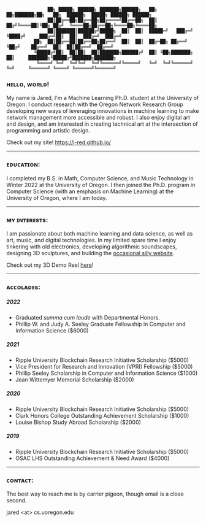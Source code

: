 ```
               ██╗ █████╗ ██████╗ ███████╗██████╗   ██╗  ██╗███████╗██╗   ██╗  ██████╗  █████╗ ██████╗ ██████╗ 
               ██║██╔══██╗██╔══██╗██╔════╝██╔══██╗  ██║ ██╔╝╚════██║╚██╗ ██╔╝  ╚════██╗██╔══██╗╚════██╗╚════██╗
               ██║███████║██████╔╝█████╗  ██║  ██║  █████═╝   ███╔═╝ ╚████╔╝     ███╔═╝██║  ██║  ███╔═╝  ███╔═╝
          ██╗  ██║██╔══██║██╔══██╗██╔══╝  ██║  ██║  ██╔═██╗ ██╔══╝    ╚██╔╝    ██╔══╝  ██║  ██║██╔══╝  ██╔══╝  
          ╚█████╔╝██║  ██║██║  ██║███████╗██████╔╝  ██║ ╚██╗███████╗   ██║     ███████╗╚█████╔╝███████╗███████╗
           ╚════╝ ╚═╝  ╚═╝╚═╝  ╚═╝╚══════╝╚═════╝   ╚═╝  ╚═╝╚══════╝   ╚═╝     ╚══════╝ ╚════╝ ╚══════╝╚══════╝
```
### ʜᴇʟʟᴏ, ᴡᴏʀʟᴅ!
My name is Jared, I'm a Machine Learning Ph.D. student at the University of Oregon. I conduct research with the Oregon Network Research Group developing new ways of leveraging innovations in machine learning to make network management more accessible and robust. I also enjoy digital art and design, and am interested in creating technical art at the intersection of programming and artistic design.

Check out my site! https://j-red.github.io/

------------

### ᴇᴅᴜᴄᴀᴛɪᴏɴ:
I completed my B.S. in Math, Computer Science, and Music Technology in Winter 2022 at the University of Oregon. I then joined the Ph.D. program in Computer Science (with an emphasis on Machine Learning) at the University of Oregon, where I am today.

------------

### ᴍʏ ɪɴᴛᴇʀᴇsᴛs:
I am passionate about both machine learning and data science, as well as art, music, and digital technologies. In my limited spare time I enjoy tinkering with old electronics, developing algorithmic soundscapes, designing 3D sculptures, and building the [occasional silly website](https://j-red.github.io/vtt/).

Check out my 3D Demo Reel [here](https://j-red.github.io/demoreel/)!

------------

<!-- ### ᴄᴜʀʀᴇɴᴛʟʏ ᴡᴏʀᴋɪɴɢ ᴏɴ:
* **Aʀɪsᴇ: A Mᴜʟᴛɪ-Tᴀsᴋ Wᴇᴀᴋ Sᴜᴘᴇʀᴠɪsɪᴏɴ Fʀᴀᴍᴇᴡᴏʀᴋ ғᴏʀ Nᴇᴛᴡᴏʀᴋ Mᴇᴀsᴜʀᴇᴍᴇɴᴛs**: a machine learning framework capable of leveraging recent innovations in both multi-task learning and weak supervision. Currently in submission to [IEEE JSAC 2022](https://www.comsoc.org/publications/journals/ieee-jsac). **(Update: this work has been accepted! It will be published in July 2022.)**

* **A Cᴏɴᴠᴇʀsᴀᴛɪᴏɴᴀʟ Iɴᴛᴇʟʟɪɢᴇɴᴄᴇ Aᴘᴘʀᴏᴀᴄʜ Tᴏ Nᴇᴛᴡᴏʀᴋ Mᴀɴᴀɢᴇᴍᴇɴᴛ:** developing a natural language interface for penetration testing and network management. This paper will likely be submitted to [ACM CoNext 2022](https://conferences2.sigcomm.org/co-next/2022/).

* **Aʀɪsᴇ++:** leveraging innovations in multi-task machine learning to generate high-level network insight using real-world data. The findings from this project will be submitted for publication in a top networking venue (likely the SIGCOMM 2022 Experience Track).

------------ -->

### ᴀᴄᴄᴏʟᴀᴅᴇs:
##### 2022
* Graduated *summa cum laude* with Departmental Honors.
* Phillip W. and Judy A. Seeley Graduate Fellowship in Computer and Information Science ($6000)
##### 2021
* Ripple University Blockchain Research Initiative Scholarship ($5000)
* Vice President for Research and Innovation (VPRI) Fellowship ($5000)
* Phillip Seeley Scholarship in Computer and Information Science ($1000)
* Jean Wittemyer Memorial Scholarship ($2000)
##### 2020
* Ripple University Blockchain Research Initiative Scholarship ($5000)
* Clark Honors College Outstanding Achievement Scholarship ($1000)
* Louise Bishop Study Abroad Scholarship ($2000)
##### 2019
* Ripple University Blockchain Research Initiative Scholarship ($5000)
* OSAC LHS Outstanding Achievement & Need Award ($4000)

------------

### ᴄᴏɴᴛᴀᴄᴛ:

The best way to reach me is by carrier pigeon, though email is a close second. 

jared \<at\> cs.uoregon.edu
